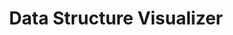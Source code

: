 ---
title: Data Structure Visualizer
direct_url: https://projects.calebevans.me/data-structure-visualizer/
category: computer-science
description: Play with live linked lists and other data structures
---